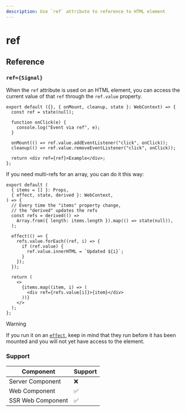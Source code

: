 ```yaml
---
description: Use `ref` attribute to reference to HTML element
---
```


# ref

## Reference

### `ref={Signal}`

When the `ref` attribute is used on an HTML element, you can access the current value of that `ref` through the `ref.value` property.

```tsx 2,8,9,11
export default ({}, { onMount, cleanup, state }: WebContext) => {
  const ref = state(null);

  function onClick(e) {
    console.log("Event via ref", e);
  }

  onMount(() => ref.value.addEventListener("click", onClick));
  cleanup(() => ref.value.removeEventListener("click", onClick));

  return <div ref={ref}>Example</div>;
};
```

If you need multi-refs for an array, you can do it this way:

```tsx
export default (
  { items = [] }: Props,
  { effect, state, derived }: WebContext,
) => {
  // Every time the "items" property change,
  // the "derived" updates the refs
  const refs = derived(() =>
    Array.from({ length: items.length }).map(() => state(null)),
  );

  effect(() => {
    refs.value.forEach((ref, i) => {
      if (ref.value) {
        ref.value.innerHTML = `Updated ${i}`;
      }
    });
  });

  return (
    <>
      {items.map((item, i) => (
        <div ref={refs.value[i]}>{item}</div>
      ))}
    </>
  );
};
```

> [!WARNING]
>
> If you run it on an [`effect`](/building-your-application/components-details/web-components.html#effects-effect-method), keep in mind that they run before it has been mounted and you will not yet have access to the element.

### Support

| Component         | Support |
| ----------------- | ------- |
| Server Component  | ❌      |
| Web Component     | ✅      |
| SSR Web Component | ✅      |
